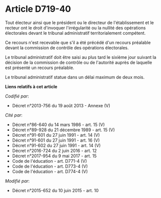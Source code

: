 # Article D719-40

Tout électeur ainsi que le président ou le directeur de l'établissement et le recteur ont le droit d'invoquer l'irrégularité
ou la nullité des opérations électorales devant le tribunal administratif territorialement compétent. 

Ce recours n'est recevable que s'il a été précédé d'un recours préalable devant la commission de contrôle des opérations
électorales. 

Le tribunal administratif doit être saisi au plus tard le sixième jour suivant la décision de la commission de contrôle ou de
l'autorité auprès de laquelle est présenté un recours préalable. 

Le tribunal administratif statue dans un délai maximum de deux mois.

**Liens relatifs à cet article**

_Codifié par_:

  - Décret n°2013-756 du 19 août 2013 -  Annexe (V)

_Cité par_:

  - Décret n°86-640 du 14 mars 1986 - art. 15 (V)
  - Décret n°89-928 du 21 décembre 1989 - art. 15 (V)
  - Décret n°91-601 du 27 juin 1991 - art. 14 (V)
  - Décret n°91-601 du 27 juin 1991 - art. 16 (V)
  - Décret n°91-602 du 27 juin 1991 - art. 14 (V)
  - Décret n°2016-724 du 2 juin 2016 - art. 12
  - Décret n°2017-954 du 9 mai 2017 - art. 15
  - Code de l'éducation - art. D771-4 (V)
  - Code de l'éducation - art. D773-4 (V)
  - Code de l'éducation - art. D774-4 (V)

_Modifié par_:

  - Décret n°2015-652 du 10 juin 2015 - art. 10

